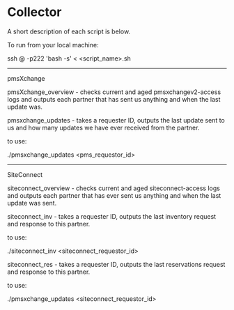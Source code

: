 Collector
==================================

A short description of each script is below.

To run from your local machine:

ssh <user>@<tpi> -p222 'bash -s' < <script_name>.sh

----------------------------------

pmsXchange

pmsXchange_overview - checks current and aged pmsxchangev2-access logs and outputs each partner that has sent us anything and when the last update was.

pmsxchange_updates - takes a requester ID, outputs the last update sent to us and how many updates we have ever received from the partner.

to use:

./pmsxchange_updates <pms_requestor_id>

----------------------------------

SiteConnect

siteconnect_overview - checks current and aged siteconnect-access logs and outputs each partner that has ever sent us anything and when the last update was sent.

siteconnect_inv - takes a requester ID, outputs the last inventory request and response to this partner.

to use:

./siteconnect_inv <siteconnect_requestor_id>

siteconnect_res - takes a requester ID, outputs the last reservations request and response to this partner.

to use:

./pmsxchange_updates <siteconnect_requestor_id>
